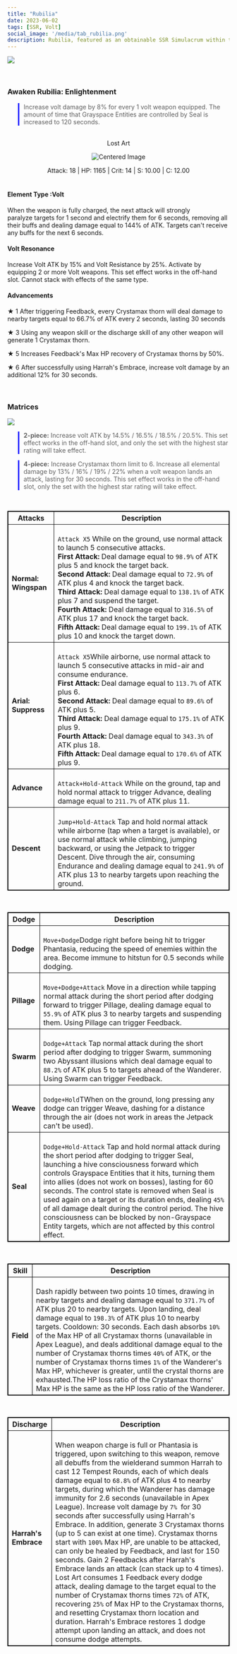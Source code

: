 ```yaml
---
title: "Rubilia"
date: 2023-06-02
tags: [SSR, Volt]
social_image: '/media/tab_rubilia.png'
description: Rubilia, featured as an obtainable SSR Simulacrum within the simulacrum system, associated with the Lost Art weapon.
---
```



![](https://telegra.ph/file/cf9ceaf192d1ca4148b0e.png)


</br>

### Awaken Rubilia: Enlightenment

> Increase volt damage by 8% for every 1 volt weapon equipped. The amount of time that Grayspace Entities are controlled by Seal is increased to 120 seconds.

</br>

<center>Lost Art</center>

<p align="center">
    <img src="https://telegra.ph/file/dc10128262fa1cafb115d.png" alt="Centered Image">
</p>



<center> Attack: 18 | HP: 1165 | Crit: 14 | S: 10.00 | C: 12.00</center>
</br>



#### Element Type :Volt

When the weapon is fully charged, the next attack will strongly paralyze targets for 1 second and electrify them for 6 seconds, removing all their buffs and dealing damage equal to 144% of ATK. Targets can't receive any buffs for the next 6 seconds.

#### Volt Resonance

Increase Volt ATK by 15% and Volt Resistance by 25%. Activate by equipping 2 or more Volt weapons. This set effect works in the off-hand slot. Cannot stack with effects of the same type.

#### Advancements

★ 1 After triggering Feedback, every Crystamax thorn will deal damage to nearby targets equal to 66.7% of ATK every 2 seconds, lasting 30 seconds

★ 3 Using any weapon skill or the discharge skill of any other weapon will generate 1 Crystamax thorn.

★ 5 Increases Feedback's Max HP recovery of Crystamax thorns by 50%.

★ 6 After successfully using Harrah's Embrace, increase volt damage by an additional 12% for 30 seconds.

</br> 

### Matrices

![](https://telegra.ph/file/d188583ef4e4fc96c8e0e.png)

> **2-piece:** Increase volt ATK by 14.5% / 16.5% / 18.5% / 20.5%. This set effect works in the off-hand slot, and only the set with the highest star rating will take effect.

> **4-piece:** Increase Crystamax thorn limit to 6. Increase all elemental damage by 13% / 16% / 19% / 22% when a volt weapon lands an attack, lasting for 30 seconds. This set effect works in the off-hand slot, only the set with the highest star rating will take effect.



<style>
table {
    border-collapse: collapse;
}
table, th, td {
   border: 1.5px solid black;
}
blockquote {
    border-left: solid blue;
    padding-left: 10px;
}
</style>


</br>

|   Attacks        | Description                                                  |
|-----------------|---------------------------------------------------------------|
| **Normal: Wingspan** | </br> `Attack X5` While on the ground, use normal attack to launch 5 consecutive attacks.</br> **First Attack:**  Deal damage equal to `98.9%` of ATK plus 5 and knock the target back.</br> **Second Attack:**  Deal damage equal to `72.9%` of ATK plus 4 and knock the target back.</br> **Third Attack:** Deal damage equal to `138.1%` of ATK plus 7 and suspend the target.</br> **Fourth Attack:** Deal damage equal to `316.5%` of ATK plus 17 and knock the target back.</br>**Fifth Attack:** Deal damage equal to `199.1%` of ATK plus 10 and knock the target down.| 
|  **Arial: Suppress**|  </br> `Attack X5`While airborne, use normal attack to launch 5 consecutive attacks in mid-air and consume endurance.</br>**First Attack:**  Deal damage equal to `113.7%` of ATK plus 6.</br>**Second Attack:** Deal damage equal to `89.6%` of ATK plus 5. </br>**Third Attack:**  Deal damage equal to `175.1%` of ATK plus 9. </br>**Fourth Attack:** Deal damage equal to `343.3%` of ATK plus 18. </br>**Fifth Attack:**  Deal damage equal to `170.6%` of ATK plus 9.|
| **Advance**| </br> `Attack+Hold-Attack` While on the ground, tap and hold normal attack to trigger Advance, dealing damage equal to `211.7%` of ATK plus 11.|
|**Descent**|</br>`Jump+Hold-Attack` Tap and hold normal attack while airborne (tap when a target is available), or use normal attack while climbing, jumping backward, or using the Jetpack to trigger Descent. Dive through the air, consuming Endurance and dealing damage equal to `241.9%` of ATK plus 13 to nearby targets upon reaching the ground.|


</br>

|   Dodge        | Description                                                  |
|-----------------|---------------------------------------------------------------|
| **Dodge**| </br> `Move+Dodge`Dodge right before being hit to trigger Phantasia, reducing the speed of enemies within the area. Become immune to hitstun for 0.5 seconds while dodging.|
|**Pillage**| </br>  `Move+Dodge+Attack` Move in a direction while tapping normal attack during the short period after dodging forward to trigger Pillage, dealing damage equal to `55.9%` of ATK plus 3 to nearby targets and suspending them. Using Pillage can trigger Feedback.|
|**Swarm**| </br>  `Dodge+Attack` Tap normal attack during the short period after dodging to trigger Swarm, summoning two Abyssant illusions which deal damage equal to `88.2%` of ATK plus 5 to targets ahead of the Wanderer. Using Swarm can trigger Feedback.|
|**Weave**| </br>  `Dodge+Hold`TWhen on the ground, long pressing any dodge can trigger Weave, dashing for a distance through the air (does not work in areas the Jetpack can't be used).|
|**Seal**| </br> `Dodge+Hold-Attack` Tap and hold normal attack during the short period after dodging to trigger Seal, launching a hive consciousness forward which controls Grayspace Entities that it hits, turning them into allies (does not work on bosses), lasting for 60 seconds. The control state is removed when Seal is used again on a target or its duration ends, dealing `45%` of all damage dealt during the control period. The hive consciousness can be blocked by non-Grayspace Entity targets, which are not affected by this control effect.|

</br>

|   Skill        | Description                                                  |
|-----------------|---------------------------------------------------------------|
| **Field**| </br> Dash rapidly between two points 10 times, drawing in nearby targets and dealing damage equal to `371.7%` of ATK plus 20 to nearby targets. Upon landing, deal damage equal to `198.3%` of ATK plus 10 to nearby targets. Cooldown: 30 seconds. Each dash absorbs `10%` of the Max HP of all Crystamax thorns (unavailable in Apex League), and deals additional damage equal to the number of Crystamax thorns times `40%` of ATK, or the number of Crystamax thorns times `1%` of the Wanderer's Max HP, whichever is greater, until the crystal thorns are exhausted.The HP loss ratio of the Crystamax thorns' Max HP is the same as the HP loss ratio of the Wanderer.|

</br>

|   Discharge        | Description                                                  |
|-----------------|---------------------------------------------------------------|
| **Harrah's Embrace**| </br> When weapon charge is full or Phantasia is triggered, upon switching to this weapon, remove all debuffs from the wielderand summon Harrah to cast 12 Tempest Rounds, each of which deals damage equal to `68.8%` of ATK plus 4 to nearby targets, during which the Wanderer has damage immunity for 2.6 seconds (unavailable in Apex League). Increase volt damage by `7% `for 30 seconds after successfully using Harrah's Embrace. In addition, generate 3 Crystamax thorns (up to 5 can exist at one time). Crystamax thorns start with `100%` Max HP, are unable to be attacked, can only be healed by Feedback, and last for 150 seconds. Gain 2 Feedbacks after Harrah's Embrace lands an attack (can stack up to 4 times). Lost Art consumes 1 Feedback every dodge attack, dealing damage to the target equal to the number of Crystamax thorns times `72%` of ATK, recovering `25%` of Max HP to the Crystamax thorns, and resetting Crystamax thorn location and duration. Harrah's Embrace restores 1 dodge attempt upon landing an attack, and does not consume dodge attempts.|
